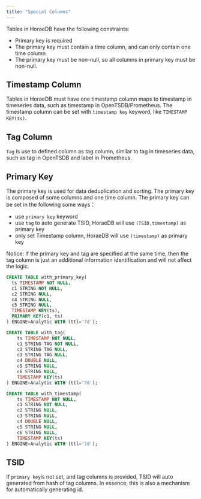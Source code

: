 ```yaml
---
title: "Special Columns"
---
```


Tables in HoraeDB have the following constraints:

- Primary key is required
- The primary key must contain a time column, and can only contain one time column
- The primary key must be non-null, so all columns in primary key must be non-null.

## Timestamp Column

Tables in HoraeDB must have one timestamp column maps to timestamp in timeseries data, such as timestamp in OpenTSDB/Prometheus.
The timestamp column can be set with `timestamp key` keyword, like `TIMESTAMP KEY(ts)`.

## Tag Column

`Tag` is use to defined column as tag column, similar to tag in timeseries data, such as tag in OpenTSDB and label in Prometheus.

## Primary Key

The primary key is used for data deduplication and sorting. The primary key is composed of some columns and one time column.
The primary key can be set in the following some ways：

- use `primary key` keyword
- use `tag` to auto generate TSID, HoraeDB will use `(TSID,timestamp)` as primary key
- only set Timestamp column, HoraeDB will use `(timestamp)` as primary key

Notice: If the primary key and tag are specified at the same time, then the tag column is just an additional information identification and will not affect the logic.

```sql
CREATE TABLE with_primary_key(
  ts TIMESTAMP NOT NULL,
  c1 STRING NOT NULL,
  c2 STRING NULL,
  c4 STRING NULL,
  c5 STRING NULL,
  TIMESTAMP KEY(ts),
  PRIMARY KEY(c1, ts)
) ENGINE=Analytic WITH (ttl='7d');

CREATE TABLE with_tag(
    ts TIMESTAMP NOT NULL,
    c1 STRING TAG NOT NULL,
    c2 STRING TAG NULL,
    c3 STRING TAG NULL,
    c4 DOUBLE NULL,
    c5 STRING NULL,
    c6 STRING NULL,
    TIMESTAMP KEY(ts)
) ENGINE=Analytic WITH (ttl='7d');

CREATE TABLE with_timestamp(
    ts TIMESTAMP NOT NULL,
    c1 STRING NOT NULL,
    c2 STRING NULL,
    c3 STRING NULL,
    c4 DOUBLE NULL,
    c5 STRING NULL,
    c6 STRING NULL,
    TIMESTAMP KEY(ts)
) ENGINE=Analytic WITH (ttl='7d');
```

## TSID

If `primary key`is not set, and tag columns is provided, TSID will auto generated from hash of tag columns.
In essence, this is also a mechanism for automatically generating id.
